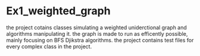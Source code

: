 # Ex1_weighted_graph
the project cotains classes simulating a weighted uniderctional graph and algorithms manipulating it.
the graph is made to run as efficently possible, mainly focusing on BFS Djikstra algorithms.
the project contains test files for every complex class in the project.

